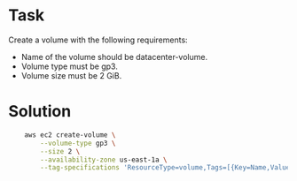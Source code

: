 # 	Task

Create a volume with the following requirements:
- Name of the volume should be datacenter-volume.
- Volume type must be gp3.
- Volume size must be 2 GiB.


#   Solution

```sh
	aws ec2 create-volume \
	    --volume-type gp3 \
	    --size 2 \
	    --availability-zone us-east-1a \
	    --tag-specifications 'ResourceType=volume,Tags=[{Key=Name,Value=datacenter-volume}]'

```